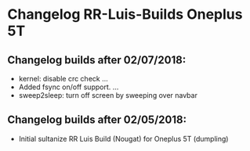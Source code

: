 <h1>Changelog RR-Luis-Builds Oneplus 5T</h1>
<p></p>
<h2>Changelog builds after 02/07/2018:</h2>
<ul>
  <li>kernel: disable crc check  …</li>
  <li>Added fsync on/off support.  …</li>
  <li>sweep2sleep: turn off screen by sweeping over navbar</li>
</ul>
<h2>Changelog builds after 02/05/2018:</h2>
<ul>
  <li>Initial sultanize RR Luis Build (Nougat) for Oneplus 5T (dumpling)</li>
</ul>
